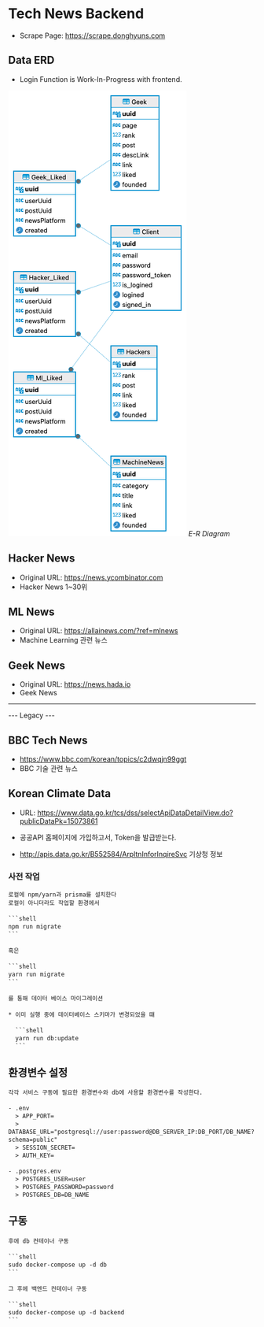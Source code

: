 # Tech News Backend

- Scrape Page: https://scrape.donghyuns.com

## Data ERD

- Login Function is Work-In-Progress with frontend.

<img src="erd_news.png"/>
<em>E-R Diagram</em>

## Hacker News

- Original URL: https://news.ycombinator.com
- Hacker News 1~30위

## ML News

- Original URL: https://allainews.com/?ref=mlnews
- Machine Learning 관련 뉴스

## Geek News

- Original URL: https://news.hada.io
- Geek News

---

--- Legacy ---

## BBC Tech News

- https://www.bbc.com/korean/topics/c2dwqjn99ggt
- BBC 기술 관련 뉴스


## Korean Climate Data

- URL: https://www.data.go.kr/tcs/dss/selectApiDataDetailView.do?publicDataPk=15073861

- 공공API 홈페이지에 가입하고서, Token을 발급받는다.

- http://apis.data.go.kr/B552584/ArpltnInforInqireSvc
  기상청 정보

### 사전 작업

    로컬에 npm/yarn과 prisma를 설치한다
    로컬이 아니더라도 작업할 환경에서

    ```shell
    npm run migrate
    ```

    혹은

    ```shell
    yarn run migrate
    ```

    를 통해 데이터 베이스 마이그레이션

    * 이미 실행 중에 데이터베이스 스키마가 변경되었을 떄

      ```shell
      yarn run db:update
      ```

## 환경변수 설정

    각각 서비스 구동에 필요한 환경변수와 db에 사용할 환경변수를 작성한다.

    - .env
      > APP_PORT=
      > DATABASE_URL="postgresql://user:password@DB_SERVER_IP:DB_PORT/DB_NAME?schema=public"
      > SESSION_SECRET=
      > AUTH_KEY=

    - .postgres.env
      > POSTGRES_USER=user
      > POSTGRES_PASSWORD=password
      > POSTGRES_DB=DB_NAME

## 구동

    후에 db 컨테이너 구동

    ```shell
    sudo docker-compose up -d db
    ```

    그 후에 백엔드 컨테이너 구동

    ```shell
    sudo docker-compose up -d backend
    ```

